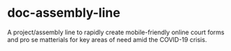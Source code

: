 # doc-assembly-line
A project/assembly line to rapidly create mobile-friendly online court forms and pro se matterials for key areas of need amid the COVID-19 crisis.
